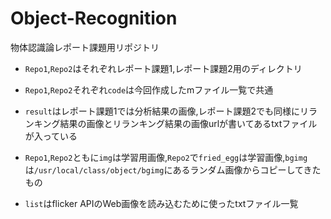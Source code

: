# Object-Recognition
物体認識論レポート課題用リポジトリ

* `Repo1`,`Repo2`はそれぞれレポート課題1,レポート課題2用のディレクトリ<br>

* `Repo1`,`Repo2`それぞれ`code`は今回作成したmファイル一覧で共通<br>
* `result`はレポート課題1では分析結果の画像,レポート課題2でも同様にリランキング結果の画像とリランキング結果の画像urlが書いてあるtxtファイルが入っている<br>

* `Repo1`,`Repo2`ともに`img`は学習用画像,`Repo2`で`fried_egg`は学習画像,`bgimg`は`/usr/local/class/object/bgimg`にあるランダム画像からコピーしてきたもの<br>

* `list`はflicker APIのWeb画像を読み込むために使ったtxtファイル一覧




